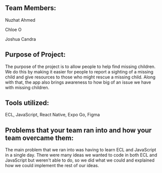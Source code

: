 ## Team Members:
Nuzhat Ahmed

Chloe O

Joshua Candra
## Purpose of Project:
The purpose of the project is to allow people to help find missing children. We do this by making it easier for people to report a sighting of a missing child and give resources to those who might rescue a missing child. Along with that, the app also brings awareness to how big of an issue we have with missing children.
## Tools utilized:
ECL, JavaScript, React Native, Expo Go, Figma
## Problems that your team ran into and how your team overcame them:
The main problem that we ran into was having to learn ECL and JavaScript in a single day. There were many ideas we wanted to code in both ECL and JavaScript but weren't able to do, so we did what we could and explained how we could implement the rest of our ideas.
